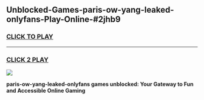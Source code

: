 
## Unblocked-Games-paris-ow-yang-leaked-onlyfans-Play-Online-#2jhb9
<h3>
<a href="https://premium.freeplayer.one?title=paris-ow-yang-leaked-onlyfans&ref=27F">CLICK TO PLAY</a></h3>
<hr>

<h3>
<a href="https://premium.freeplayer.one?title=paris-ow-yang-leaked-onlyfans&ref=27F">CLICK 2 PLAY</a>
  
</h3>

<a href="https://premium.freeplayer.one?title=paris-ow-yang-leaked-onlyfans&ref=27F"><img src="https://clearcache.store/games.png"></a>


**paris-ow-yang-leaked-onlyfans games unblocked: Your Gateway to Fun and Accessible Online Gaming**
